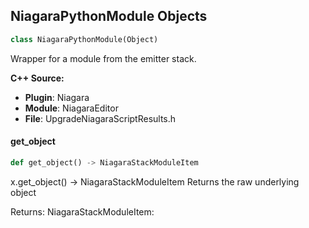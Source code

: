 ## NiagaraPythonModule Objects

```python
class NiagaraPythonModule(Object)
```

Wrapper for a module from the emitter stack.

**C++ Source:**

- **Plugin**: Niagara
- **Module**: NiagaraEditor
- **File**: UpgradeNiagaraScriptResults.h

<a id="unreal.NiagaraPythonModule.get_object"></a>

#### get_object

```python
def get_object() -> NiagaraStackModuleItem
```

x.get_object() -> NiagaraStackModuleItem
Returns the raw underlying object

Returns:
    NiagaraStackModuleItem:

<a id="unreal.NiagaraPythonEmitter"></a>